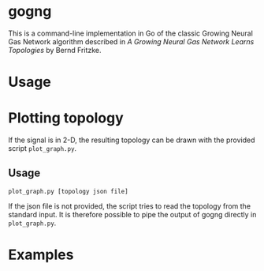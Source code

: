 # gogng

This is a command-line implementation in Go of the classic Growing Neural Gas Network algorithm described in _A Growing Neural Gas Network Learns Topologies_ by Bernd Fritzke.

# Usage

# Plotting topology

If the signal is in 2-D, the resulting topology can be drawn with the provided script `plot_graph.py`.

## Usage 

	plot_graph.py [topology json file]

If the json file is not provided, the script tries to read the topology from the standard input. It is therefore possible to pipe the output of gogng directly in `plot_graph.py`.

# Examples
